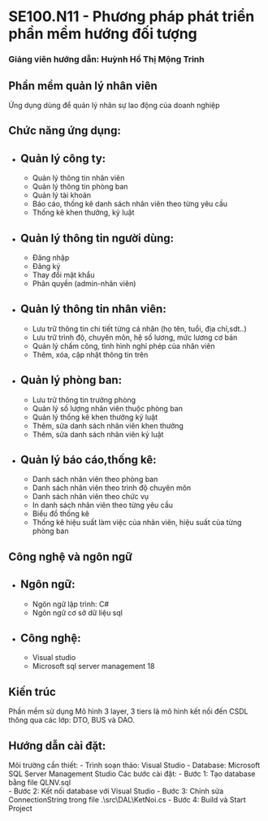 # SE100.N11 - Phương pháp phát triển phần mềm hướng đối tượng
### Giảng viên hướng dẫn: Huỳnh Hồ Thị Mộng Trinh

## Phần mềm quản lý nhân viên
Ứng dụng dùng để quản lý nhân sự lao động của doanh nghiệp

## Chức năng ứng dụng:

- ## Quản lý công ty:
     -  Quản lý thông tin nhân viên
     -  Quản lý thông tin phòng ban
     -  Quản lý tài khoản
     -  Báo cáo, thống kê danh sách nhân viên theo từng yêu cầu
     -  Thống kê khen thưởng, kỷ luật
 - ## Quản lý thông tin người dùng:
      -  Đăng nhập
      -  Đăng ký
      -  Thay đổi mật khẩu
      -  Phân quyền (admin-nhân viên)
 - ## Quản lý thông tin nhân viên:
      -  Lưu trữ thông tin chi tiết từng cá nhân (họ tên, tuổi, địa chỉ,sdt..)
      -  Lưu trữ trình độ, chuyên môn, hệ số lương, mức lương cơ bản
      -  Quản lý chấm công, tình hình nghỉ phép của nhân viên
      -  Thêm, xóa, cập nhật thông tin trên
 - ## Quản lý phòng ban:
      -  Lưu trữ thông tin trưởng phòng
      -  Quản lý số lượng nhân viên thuộc phòng ban 
      -  Quản lý thống kê khen thưởng kỷ luật
      -  Thêm, sửa danh sách nhân viên khen thưởng
      -  Thêm, sửa danh sách nhân viên kỷ luật
  - ## Quản lý báo cáo,thống kê:
      -  Danh sách nhân viên theo phòng ban
      -  Danh sách nhân viên theo trình độ chuyên môn
      -  Danh sách nhân viên theo chức vụ
      -  In danh sách nhân viên theo từng yêu cầu
      -  Biểu đồ thống kê
      -  Thống kê hiệu suất làm việc của nhân viên, hiệu suất của từng phòng ban
  
## Công nghệ và ngôn ngữ
   - ## Ngôn ngữ:
       - Ngôn ngữ lập trình: C#
       - Ngôn ngữ cơ sở dữ liệu sql
   - ## Công nghệ:
       - Visual studio 
       - Microsoft sql server management 18

## Kiến trúc 
Phần mềm sử dụng Mô hình 3 layer, 3 tiers là mô hình kết nối đến CSDL thông qua các lớp: DTO, BUS và DAO.

## Hướng dẫn cài đặt:
Môi trường cần thiết:
       - Trình soạn thảo: Visual Studio
       - Database: Microsoft SQL Server Management Studio
Các bước cài đặt:
       - Bước 1: Tạo database bằng file QLNV.sql      
       - Bước 2: Kết nối database với Visual Studio
       - Bước 3: Chỉnh sửa ConnectionString trong file .\src\DAL\KetNoi.cs
       - Bước 4: Build và Start Project


  
